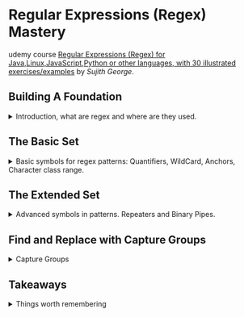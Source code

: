 <!--
// cSpell:ignore Sujith POSIX fooa fcdplb abcx
 -->

# Regular Expressions (Regex) Mastery

 
udemy course [Regular Expressions (Regex) for Java,Linux,JavaScript,Python or other languages, with 30 illustrated exercises/examples](https://www.udemy.com/course/regular-expressions-mastery/) by *Sujith George*. 


## Building A Foundation
<details>
<summary>
Introduction, what are regex and where are they used.
</summary>

>"Regular expressions are a way to search for patterns within data sets."

finding and extracting patterns from datasets, for cases where <kbd>CTRL + F</kbd> isn't enough.

regex isn't a programming language.

we can find regex in most (if not all) programming languages,and in linux command line.

> "A regular expression, regex or regexp is a sequence of characters that define a search pattern"

###  Use Cases For Regular Expressions

lets look at some common usecases for regular expressions

in the google sign up page, it requires us to create a password:
> "Use 8 or more characters with a mix of letters, numbers and characters"

our password is validated using regex. 


(this looks like email validation):
```regex
^\w+@[a-zA-Z_]+?\.[a-zA-Z]{2,3}$
```


even some text editors support regex, like notepad++.

here is a pattern that is used to find data from a csv.
```regex
.*Product(1|2).*N(J|Y),United\sStates
```

### Deep Dive - First Example

we allways start with an input file, a text file with strings on each line. we want our pattern to match some, but not all of them.

we want a pattern to match any string starting with "foo", with zero or more reptetion of the letter "a", and then "bar"

`*` - zero or more occurrences of the preceding token (character).

### A Generic Solution to Any Regex Problem

Steps to solve regex:
> - Understand the requirements
>   - what needs to be included
>   - what needs to be excluded
> - Identify patterns in the inclusion or exclusion list
> - Represent the patterns using regular expressions
> - use any regex engine to try the pattern

### Hands-on with Linux Grep Regex Engine and Java

all programming languages have a regex engine, but those engine are all different, however, almost all of them are POSIX compliant.

we start with linux `grep` command.

```sh
cd input_files
cat regex01.txt
grep 'fooa*bar' regex01.txt
```

```ps
Select-String -Path .\regex01.txt -Pattern "fooa*bar"
```

java example


```java
import java.io.BufferedReader;
import java.io.IOException;
import java.io.InputStreamReader;
import java.util.regex.Matcher;
import java.util.regex.Pattern;

public class Regex {

	public static void main(String args[]) {
		// The regex pattern
		final String REGEX_PATTERN = "fooa*bar";
		final String inputFileName = "regex01.txt";
		// Create a Pattern object
		Pattern r = Pattern.compile(REGEX_PATTERN);

		// Read the input file line by line
		try (BufferedReader bufferedReader = new BufferedReader(
				new InputStreamReader(Regex.class.getClassLoader().getResourceAsStream(inputFileName)))) {
			String line;
			while ((line = bufferedReader.readLine()) != null) {

				// Now create matcher object.
				Matcher m = r.matcher(line);

				// Apply the regex pattern to each line
				// If pattern matches, output the current line.
				if (m.find()) {
					System.out.println(line);
				}

			}
		} catch (IOException e) {
			e.printStackTrace();
		}

	}

}

```
### Quiz 1: Building a Foundation

> - what is the short name for regular expressions?
> - where is regex used?
> - what does the pattern "a*" stand for?


</details>

## The Basic Set
<details>
<summary>
Basic symbols for regex patterns: Quantifiers, WildCard, Anchors, Character class range.
</summary>

the Posix standard divides regex expression into a basic and extended sets.

### The Wildcard Symbol

in the file "regex02.txt", we want to match all the elements which start with "foo", and with "bar", and have a single letter between those two. so we use the `.` wild symbol to match everything. in matches any character (or white space).

`foo.bar`

```sh
Select-String -Path .\regex02.txt -Pattern "foo.bar"
```

### Wildcard Asterisk Combo

in the file "regex03.txt", we want to match all elements which start with "foo" and end with "bar", and between those words anything can exists, nothing, any letter or any letters which don't need to reapeat.

so we combine the wildcard symbol and the zero-or-more symbol. the combination of `.*` can match anything (and nothing), so it's very common to see.

```sh
Select-String -Path .\regex03.txt -Pattern "foo.*bar"
```

### Representing Whitespaces

in the file "regex04.txt", we want to match "foo", zero or more whitespaces, and then "bar". we can represent white spaces as either a space ` `, or with the special escape character `\s`, which can also match tabs (horizontal and vertical).

so we combine the whitespace symbol with the zero-or-more star quantifier `foo\s*bar`.

```sh
Select-String -Path .\regex04.txt -Pattern "foo\s*bar"
```
### Character Classes

in the file "regex05.txt" we want to select some characters, but not other. so we introduce the `[]` character class, which matches one of the elements inside it.

`[fcl]oo` will match either f,c,l, followed by "oo", this matches just a single character, it doesn't match all of them together or one following the other.

in file "regex06.txt", we match more symbols, but we see how it becomes hard to manage.
```sh
Select-String -Path .\regex05.txt -Pattern "[fcl]oo"
Select-String -Path .\regex06.txt -Pattern "[fcdplb]oo"
```
next, for file "regex07.txt", we don't want to match the "m" or h character, but we want to match any other characters. for this we use the `^` symbol inside the `[]` to match anything except the characters. this is the negation symbol,also called *caret* or *exponenet* symbol.

this also teaches us that in regex, there can be more than one solution.
```sh
Select-String -Path .\regex07.txt -Pattern "[^mh]oo"
```

### Character Classes With Ranges

If we have characters that follow on another alphabetically,we can use the range variation inside the character class `[a-f]` is like `[abcdef]`, the characters have to be in order. this is done with the ASCI values, so it's case sensitive (as all regex is).

```sh
Select-String -Path .\regex08.txt -Pattern "[j-m]oo"
```

we can combine ranges with regular characeter class. we simply add the individual letter before or after the range. `[a-cx]` is like `[abcx]`, so we can use the shorter range form, and add what's missing.

```sh
Select-String -Path .\regex09.txt -Pattern "[j-mz]oo"
```

as we said before, regex is case sensitive, so if we want to use upper case letters, we need to write them so as such, either individual characters or ranges.

```sh
Select-String -Path .\regex10.txt -Pattern "[j-mzJ-M]oo"
```

### Escaping With Backslash

example file "regex11.txt", they all have one or more "x", a single dot, and then one or more "y", so we want to match the dot somehow, even if we previously used it as a wildcard.

to use the dot character directly, we need to escape it from the normal usage as a wild card, this is done by preceding it with a backslash (this is called "escaping").

we can escape the following symbols: "^$*,[()\" 

```sh
Select-String -Path .\regex11.txt -Pattern "x+\.y+"
```

next, we want to match some symbols, but not others.
we don't need to escape the period wild card inside character class. if we had a hyphen `-`, we would need to escape it.

```sh
Select-String -Path .\regex12.txt -Pattern "x[.#:]y"
```

if we have a caret, we need to escape it, as it is used for negation.
```sh
Select-String -Path .\regex13.txt -Pattern "x[\^#:]y"
```

if we have a baskslash we wish to match, we have to escape it with a backslash as well `\\`. a literal backslash should always be escaped.
```sh
Select-String -Path .\regex14.txt -Pattern "x[\^#\\]y"
```
### Anchors

anchors control where the pattern appear in the entry, we can use the caret `^` to match the begining of the string.

```sh
Select-String -Path .\regex15.txt -Pattern "^foo"
```

the dollar symbol `$` matches the end of the string
```sh
Select-String -Path .\regex16.txt -Pattern "bar$"
```

if we want to match exactly on the entire entry (and not inside it), we can combine the anchors together.
```sh
Select-String -Path .\regex17.txt -Pattern "^foo$"
```
### Quiz 2: Regex: The Basic Set
> - match both "gray" and "grey".
> - match a two digits even number.
> - match a three digits that is divisible by 5.

</details>

## The Extended Set
<details>
<summary>
Advanced symbols in patterns. Repeaters and Binary Pipes.
</summary>

NOTE: we might need to pass the `-E` flag to the engine to specify we are using the extended regex set.

### Curly Braces Repeater

we start by first matching any three digits number, so we first use the character class range three times. we can instead use the **repeater**, the curly braces `{}` which takes a number, this is number of expected occurrences
```sh
Select-String -Path .\regex18.txt -Pattern "^[0-9][0-9][0-9]$"
Select-String -Path .\regex18.txt -Pattern "^[0-9]{3}$"
```

we can also specify a range of allowed repeats, this is done by providing the minimal and maximal number `{min,max}`. (both inclusive)
```sh
Select-String -Path .\regex19.txt -Pattern "^[a-z]{4-6}$"
```

we want to match a number of repetitions of a two character patters, so we use the parenthesis to group together a pattern into an entity, and use the curly braces with a minimal value and a comma, but without a maximal value, so we specify a minimal number of allowed repeats. `{min,}`.
```sh
Select-String -Path .\regex20.txt -Pattern "^(ha){4,}$"
```

~~we can also limit to a maximal number of repetitions, without a minimal value.~~
**this doesn't work in all engines!**

```sh
Select-String -Path .\regex21.txt -Pattern "^(ha){,2}$" # didn't work for me
```
### The Plus Repeater

we can match one-or-more occurrences of a pattern by using the plus `+` quantifier, which is like `a{1,}` (one or more "a") or `aa*` (a, followed by zero-or-more "a").
```sh
Select-String -Path .\regex22.txt -Pattern "^fooa+bar$" 
```

### The Question Mark Binary

we can also require zero-or-one occurrences, using the question mark symbol `?`. it's like `a{0,1}`.

```sh
Select-String -Path .\regex23.txt -Pattern "^https?://website$" 
```
### Making Choices With Pipe

if we want to match one pattern (which isn't a single character), we can use the pipe `|` operator to separate options. we put them inside parenthesis to specify this a single entity. we can also repeat this operator for more than one option.

```sh
Select-String -Path .\regex24.txt -Pattern "^(log|ply)wood$" 
Select-String -Path .\regex24.txt -Pattern "^(log|ply|red)wood$" 
```
### Quiz 3: Regex: The Extended Set
> - match "colour" and "color"
> - match "ascending" and "descending"
> - match one or more "a"


</details>

## Find and Replace with Capture Groups
<details>
<summary>
Capture Groups
</summary>

### The Monitor Resolutions Problem
### The First Name Last Name Problem
### The Clock Time Problem
### The Phone Number Problem
### The Date Problem
### Another Phone Number Problem
### Quiz 4: Regex: Find and Replace with Capture Groups

</details>

## Takeaways
<details>
<summary>
Things worth remembering
</summary>

in powershell
```ps
Select-String -Path C:\temp\*.log -Pattern "pat"
```

email validation - `^\w+@[a-zA-Z_]+?\.[a-zA-Z]{2,3}$`

some symbols need to be escaped in different situations.
- inside character class (square brackets):
  - Escape the caret `^` negation symbol.
  - Escape the hyphen `-` range symbol.
  - Escape the backslash `\` escape character.
  - **no need** to escape the `.` wild card.

character class: negation caret, range hyphen

- special symbols
- quantifiers
- anchors
- character classes

</details>

